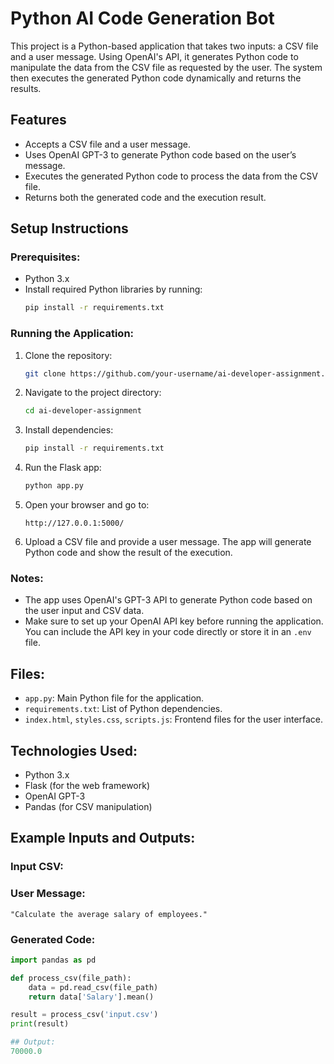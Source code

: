 # Python AI Code Generation Bot

This project is a Python-based application that takes two inputs: a CSV file and a user message. Using OpenAI's API, it generates Python code to manipulate the data from the CSV file as requested by the user. The system then executes the generated Python code dynamically and returns the results.

## Features
- Accepts a CSV file and a user message.
- Uses OpenAI GPT-3 to generate Python code based on the user’s message.
- Executes the generated Python code to process the data from the CSV file.
- Returns both the generated code and the execution result.

## Setup Instructions

### Prerequisites:
- Python 3.x
- Install required Python libraries by running:
    ```bash
    pip install -r requirements.txt
    ```

### Running the Application:
1. Clone the repository:
    ```bash
    git clone https://github.com/your-username/ai-developer-assignment.git
    ```

2. Navigate to the project directory:
    ```bash
    cd ai-developer-assignment
    ```

3. Install dependencies:
    ```bash
    pip install -r requirements.txt
    ```

4. Run the Flask app:
    ```bash
    python app.py
    ```

5. Open your browser and go to:
    ```
    http://127.0.0.1:5000/
    ```

6. Upload a CSV file and provide a user message. The app will generate Python code and show the result of the execution.

### Notes:
- The app uses OpenAI's GPT-3 API to generate Python code based on the user input and CSV data.
- Make sure to set up your OpenAI API key before running the application. You can include the API key in your code directly or store it in an `.env` file.
  
## Files:
- `app.py`: Main Python file for the application.
- `requirements.txt`: List of Python dependencies.
- `index.html`, `styles.css`, `scripts.js`: Frontend files for the user interface.

## Technologies Used:
- Python 3.x
- Flask (for the web framework)
- OpenAI GPT-3
- Pandas (for CSV manipulation)

## Example Inputs and Outputs:
### Input CSV:
### User Message:
`"Calculate the average salary of employees."`

### Generated Code:
```python
import pandas as pd

def process_csv(file_path):
    data = pd.read_csv(file_path)
    return data['Salary'].mean()

result = process_csv('input.csv')
print(result)

## Output:
70000.0


